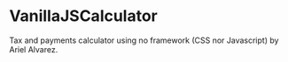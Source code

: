 # VanillaJSCalculator
Tax and payments calculator using no framework (CSS nor Javascript) by Ariel Alvarez.
